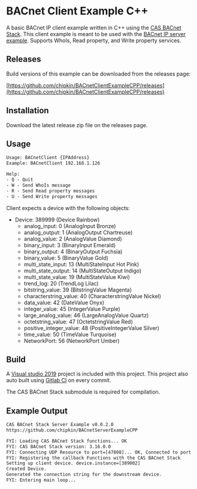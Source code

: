 # BACnet Client Example C++

A basic BACnet IP client example written in C++ using the [CAS BACnet Stack](https://store.chipkin.com/services/stacks/bacnet-stack). This client example is meant to be used with the [BACnet IP server example](https://github.com/chipkin/BACnetServerExampleCPP). Supports WhoIs, Read property, and Write property services.

## Releases

Build versions of this example can be downloaded from the releases page:

[https://github.com/chipkin/BACnetClientExampleCPP/releases](https://github.com/chipkin/BACnetClientExampleCPP/releases)

## Installation

Download the latest release zip file on the releases page.

## Usage

```txt
Usage: BACnetClient {IPAddress}
Example: BACnetClient 192.168.1.126

Help:
- Q - Quit
- W - Send WhoIs message
- R - Send Read property messages
- U - Send Write property messages
```
Client expects a device with the following objects:

- Device: 389999 (Device Rainbow)
  - analog_input: 0            (AnalogInput Bronze)
  - analog_output: 1           (AnalogOutput Chartreuse)
  - analog_value: 2            (AnalogValue Diamond)
  - binary_input: 3            (BinaryInput Emerald)
  - binary_output: 4           (BinaryOutput Fuchsia)
  - binary_value: 5            (BinaryValue Gold)
  - multi_state_input: 13      (MultiStateInput Hot Pink)
  - multi_state_output: 14     (MultiStateOutput Indigo)
  - multi_state_value: 19      (MultiStateValue Kiwi)
  - trend_log: 20              (TrendLog Lilac)
  - bitstring_value: 39        (BitstringValue Magenta)
  - characterstring_value: 40  (CharacterstringValue Nickel)
  - data_value: 42             (DateValue Onyx)
  - integer_value: 45          (IntegerValue Purple)
  - large_analog_value: 46     (LargeAnalogValue Quartz)
  - octetstring_value: 47      (OctetstringValue Red)
  - positive_integer_value: 48 (PositiveIntegerValue Silver)
  - time_value: 50             (TimeValue Turquoise)
  - NetworkPort: 56            (NetworkPort Umber)

## Build

A [Visual studio 2019](https://visualstudio.microsoft.com/downloads/) project is included with this project. This project also auto built using [Gitlab CI](https://docs.gitlab.com/ee/ci/) on every commit.

The CAS BACnet Stack submodule is required for compilation.

## Example Output
```txt
CAS BACnet Stack Server Example v0.0.2.0
https://github.com/chipkin/BACnetServerExampleCPP

FYI: Loading CAS BACnet Stack functions... OK
FYI: CAS BACnet Stack version: 3.16.0.0
FYI: Connecting UDP Resource to port=[47808]... OK, Connected to port
FYI: Registering the callback Functions with the CAS BACnet Stack
Setting up client device. device.instance=[389002]
Created Device.
Generated the connection string for the downstream device.
FYI: Entering main loop...
```